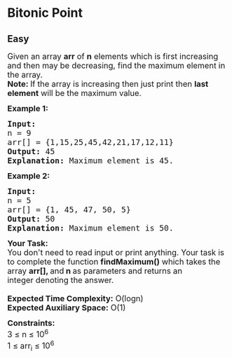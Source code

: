 # Bitonic Point
## Easy 
<div class="problem-statement" style="user-select: auto;">
                <p style="user-select: auto;"></p><p style="user-select: auto;"><span style="font-size: 18px; user-select: auto;">Given an array <strong style="user-select: auto;">arr</strong> of <strong style="user-select: auto;">n</strong> elements which is first increasing and then may be decreasing,&nbsp;find the maximum element in the array.<br style="user-select: auto;">
<strong style="user-select: auto;">Note: </strong>If the array is increasing then just print then <strong style="user-select: auto;">last element</strong> will be the maximum value.</span></p>

<p style="user-select: auto;"><span style="font-size: 18px; user-select: auto;"><strong style="user-select: auto;">Example 1:</strong></span></p>

<pre style="user-select: auto;"><span style="font-size: 18px; user-select: auto;"><strong style="user-select: auto;">Input:</strong> 
n = 9
arr[] = {1,15,25,45,42,21,17,12,11}
<strong style="user-select: auto;">Output:</strong> 45
<strong style="user-select: auto;">Explanation:</strong> Maximum element is 45.</span></pre>

<p style="user-select: auto;"><span style="font-size: 18px; user-select: auto;"><strong style="user-select: auto;">Example 2:</strong></span></p>

<pre style="user-select: auto;"><span style="font-size: 18px; user-select: auto;"><strong style="user-select: auto;">Input:</strong> 
n = 5
arr[] = {1, 45, 47, 50, 5}
<strong style="user-select: auto;">Output:</strong> 50
<strong style="user-select: auto;">Explanation:</strong> Maximum element is 50.</span></pre>

<p style="user-select: auto;"><span style="font-size: 18px; user-select: auto;"><strong style="user-select: auto;">Your Task:&nbsp;&nbsp;</strong><br style="user-select: auto;">
You don't need to read input or print anything. Your task is to complete the function&nbsp;<strong style="user-select: auto;">findMaximum()</strong>&nbsp;which takes the array&nbsp;<strong style="user-select: auto;">arr[], </strong>and<strong style="user-select: auto;"> n</strong><strong style="user-select: auto;">&nbsp;</strong>as parameters and returns an integer&nbsp;denoting&nbsp;the answer.<br style="user-select: auto;">
<br style="user-select: auto;">
<strong style="user-select: auto;">Expected Time Complexity:</strong>&nbsp;O(logn)<br style="user-select: auto;">
<strong style="user-select: auto;">Expected Auxiliary Space:</strong>&nbsp;O(1)</span></p>

<p style="user-select: auto;"><span style="font-size: 18px; user-select: auto;"><strong style="user-select: auto;">Constraints:</strong><br style="user-select: auto;">
3 ≤ n ≤ 10<sup style="user-select: auto;">6</sup><br style="user-select: auto;">
1 ≤ arr<sub style="user-select: auto;">i</sub> ≤ 10<sup style="user-select: auto;">6</sup></span></p>

<p style="user-select: auto;">&nbsp;</p>
 <p style="user-select: auto;"></p>
            </div>